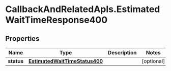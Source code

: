 # CallbackAndRelatedApIs.EstimatedWaitTimeResponse400

## Properties
Name | Type | Description | Notes
------------ | ------------- | ------------- | -------------
**status** | [**EstimatedWaitTimeStatus400**](EstimatedWaitTimeStatus400.md) |  | [optional] 


